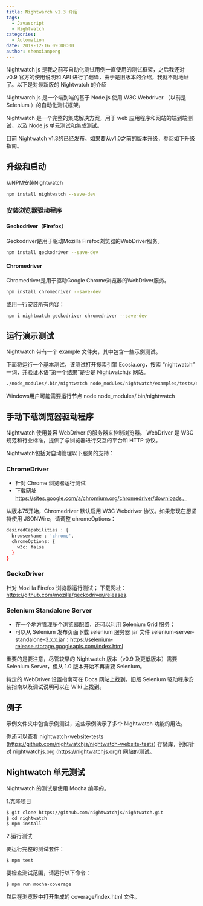```yaml
---
title: Nightwarch v1.3 介绍
tags:
  - Javascript
  - Nightwatch
categories:
  - Automation
date: 2019-12-16 09:00:00
author: shenxianpeng
---
```


Nightwatch js 是我之前写自动化测试用例一直使用的测试框架，之后我还对 v0.9 官方的使用说明和 API 进行了翻译，由于是旧版本的介绍，我就不附地址了。以下是对最新版的 Nightwatch 的介绍

Nightwarch.js 是一个端到端的基于 Node.js 使用 W3C Webdriver （以前是 Selenium ）的自动化测试框架。

Nightwatch 是一个完整的集成解决方案，用于 web 应用程序和网站的端到端测试，以及 Node.js 单元测试和集成测试。

目前 Nightwatch v1.3的已经发布。如果要从v1.0之前的版本升级，参阅如下升级指南。

## 升级和启动

从NPM安装Nightwatch

```bash
npm install nightwatch --save-dev
```

### 安装浏览器驱动程序

#### Geckodriver（Firefox）

Geckodriver是用于驱动Mozilla Firefox浏览器的WebDriver服务。

```bash
npm install geckodriver --save-dev
```

#### Chromedriver

Chromedriver是用于驱动Google Chrome浏览器的WebDriver服务。

```bash
npm install chromedriver --save-dev
```

或用一行安装所有内容：

```bash
npm i nightwatch geckodriver chromedriver --save-dev
```

## 运行演示测试

Nightwatch 带有一个 example 文件夹，其中包含一些示例测试。

下面将运行一个基本测试，该测试打开搜索引擎 Ecosia.org，搜索 “nightwatch” 一词，并验证术语“第一个结果”是否是 Nightwatch.js 网站。

```bash
./node_modules/.bin/nightwatch node_modules/nightwatch/examples/tests/ecosia.js
```

Windows用户可能需要运行节点 node node_modules/.bin/nightwatch

## 手动下载浏览器驱动程序

Nightwatch 使用兼容 WebDriver 的服务器来控制浏览器。 WebDriver 是 W3C 规范和行业标准，提供了与浏览器进行交互的平台和 HTTP 协议。

Nightwatch包括对自动管理以下服务的支持：

### ChromeDriver

* 针对 Chrome 浏览器运行测试
* 下载网址 https://sites.google.com/a/chromium.org/chromedriver/downloads。

从版本75开始，Chromedriver 默认启用 W3C Webdriver 协议。如果您现在想坚持使用 JSONWire，请调整 chromeOptions：
```bash
desiredCapabilities : {
  browserName : 'chrome',
  chromeOptions: {
    w3c: false
  }
}
```

### GeckoDriver

针对 Mozilla Firefox 浏览器运行测试；
下载网址：https://github.com/mozilla/geckodriver/releases.

### Selenium Standalone Server

* 在一个地方管理多个浏览器配置，还可以利用 Selenium Grid 服务；
* 可以从 Selenium 发布页面下载 selenium 服务器 jar 文件 selenium-server-standalone-3.x.x.jar：https://selenium-release.storage.googleapis.com/index.html

重要的是要注意，尽管较早的 Nightwatch 版本（v0.9 及更低版本）需要 Selenium Server，但从 1.0 版本开始不再需要 Selenium。

特定的 WebDriver 设置指南可在 Docs 网站上找到。旧版 Selenium 驱动程序安装指南以及调试说明可以在 Wiki 上找到。

## 例子

示例文件夹中包含示例测试，这些示例演示了多个 Nightwatch 功能的用法。

你还可以查看 nightwatch-website-tests (https://github.com/nightwatchjs/nightwatch-website-tests) 存储库，例如针对 nightwatchjs.org (https://nightwatchjs.org/) 网站的测试。

## Nightwatch 单元测试

Nightwatch 的测试是使用 Mocha 编写的。

1.克隆项目

```bash
$ git clone https://github.com/nightwatchjs/nightwatch.git
$ cd nightwatch
$ npm install
```

2.运行测试

要运行完整的测试套件：
```bash
$ npm test
```

要检查测试范围，请运行以下命令：

```bash
$ npm run mocha-coverage
```

然后在浏览器中打开生成的 coverage/index.html 文件。
